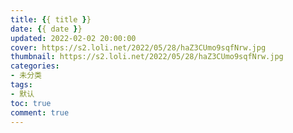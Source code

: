 ```yaml
---
title: {{ title }}
date: {{ date }}
updated: 2022-02-02 20:00:00
cover: https://s2.loli.net/2022/05/28/haZ3CUmo9sqfNrw.jpg
thumbnail: https://s2.loli.net/2022/05/28/haZ3CUmo9sqfNrw.jpg
categories:
- 未分类
tags:
- 默认
toc: true
comment: true
---
```


<!-- more -->
